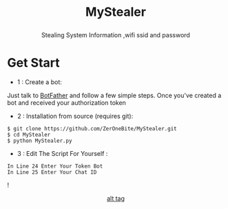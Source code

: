 # <p align="center">MyStealer
<p align="center">Stealing System Information ,wifi ssid and password 

# Get Start
* 1 : Create a bot:

Just talk to [BotFather](https://t.me/botfather) and follow a few simple steps.
Once you've created a bot and received your authorization token

* 2 : Installation from source (requires git):
```
$ git clone https://github.com/ZerOneBite/MyStealer.git
$ cd MyStealer
$ python MyStealer.py
```
* 3 : Edit The Script For Yourself :
```
In Line 24 Enter Your Token Bot
In Line 25 Enter Your Chat ID
```

! <p align="center"> [alt tag](https://raw.githubusercontent.com/ZerOneBite/MyStealer/master/Image.PNG)
